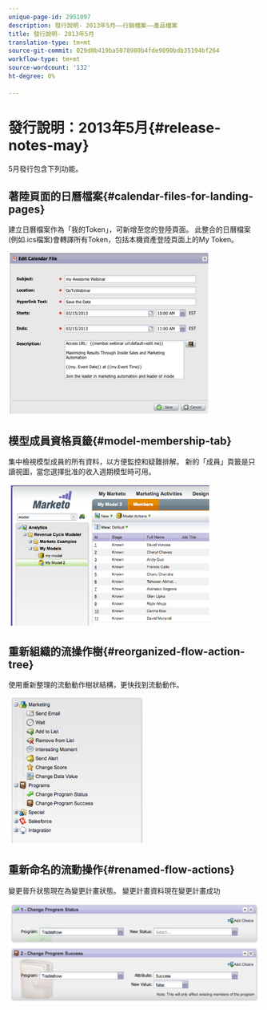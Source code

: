 ```yaml
---
unique-page-id: 2951097
description: 發行說明- 2013年5月——行銷檔案——產品檔案
title: 發行說明- 2013年5月
translation-type: tm+mt
source-git-commit: 029d8b419ba5078980b4fde9890bdb35194bf264
workflow-type: tm+mt
source-wordcount: '132'
ht-degree: 0%

---
```



# 發行說明：2013年5月{#release-notes-may}

5月發行包含下列功能。

## 著陸頁面的日曆檔案{#calendar-files-for-landing-pages}

建立日曆檔案作為「我的Token」，可新增至您的登陸頁面。 此整合的日曆檔案(例如.ics檔案)會轉譯所有Token，包括本機資產登陸頁面上的My Token。

![](assets/image2014-9-22-16-3a3-3a18.png)

## 模型成員資格頁籤{#model-membership-tab}

集中檢視模型成員的所有資料，以方便監控和疑難排解。 新的「成員」頁籤是只讀視圖，當您選擇批准的收入週期模型時可用。

![](assets/image2014-9-22-16-3a3-3a33.png)

## 重新組織的流操作樹{#reorganized-flow-action-tree}

使用重新整理的流動動作樹狀結構，更快找到流動動作。

![](assets/image2014-9-22-16-3a3-3a58.png)

## 重新命名的流動操作{#renamed-flow-actions}

變更晉升狀態現在為變更計畫狀態。 變更計畫資料現在變更計畫成功

![](assets/image2014-9-22-16-3a4-3a17.png)
